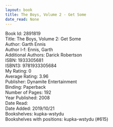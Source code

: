 ```yaml
---
layout: book
title: The Boys, Volume 2 - Get Some
date_read: None
---
```


Book Id: 2891819<br />
Title: The Boys, Volume 2: Get Some<br />
Author: Garth Ennis<br />
Author l-f: Ennis, Garth<br />
Additional Authors: Darick Robertson<br />
ISBN: 1933305681<br />
ISBN13: 9781933305684<br />
My Rating: 0<br />
Average Rating: 3.96<br />
Publisher: Dynamite Entertainment<br />
Binding: Paperback<br />
Number of Pages: 192<br />
Year Published: 2008<br />
Date Read: <br />
Date Added: 2019/10/21<br />
Bookshelves: kupka-wstydu<br />
Bookshelves with positions: kupka-wstydu (#615)<br />

